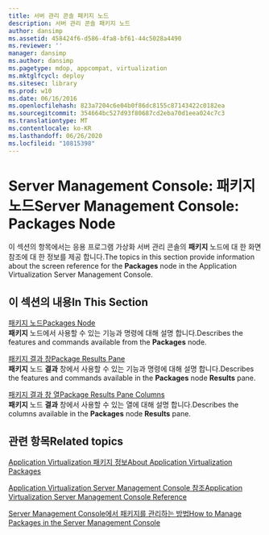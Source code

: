 ```yaml
---
title: 서버 관리 콘솔 패키지 노드
description: 서버 관리 콘솔 패키지 노드
author: dansimp
ms.assetid: 458424f6-d586-4fa8-bf61-44c5028a4490
ms.reviewer: ''
manager: dansimp
ms.author: dansimp
ms.pagetype: mdop, appcompat, virtualization
ms.mktglfcycl: deploy
ms.sitesec: library
ms.prod: w10
ms.date: 06/16/2016
ms.openlocfilehash: 823a7204c6e04b0f86dc8155c87143422c0182ea
ms.sourcegitcommit: 354664bc527d93f80687cd2eba70d1eea024c7c3
ms.translationtype: MT
ms.contentlocale: ko-KR
ms.lasthandoff: 06/26/2020
ms.locfileid: "10815398"
---
```

# <span data-ttu-id="58185-103">Server Management Console: 패키지 노드</span><span class="sxs-lookup"><span data-stu-id="58185-103">Server Management Console: Packages Node</span></span>


<span data-ttu-id="58185-104">이 섹션의 항목에서는 응용 프로그램 가상화 서버 관리 콘솔의 **패키지** 노드에 대 한 화면 참조에 대 한 정보를 제공 합니다.</span><span class="sxs-lookup"><span data-stu-id="58185-104">The topics in this section provide information about the screen reference for the **Packages** node in the Application Virtualization Server Management Console.</span></span>

## <span data-ttu-id="58185-105">이 섹션의 내용</span><span class="sxs-lookup"><span data-stu-id="58185-105">In This Section</span></span>


<a href="" id="packages-node"></a>[<span data-ttu-id="58185-106">패키지 노드</span><span class="sxs-lookup"><span data-stu-id="58185-106">Packages Node</span></span>](packages-node.md)  
<span data-ttu-id="58185-107">**패키지** 노드에서 사용할 수 있는 기능과 명령에 대해 설명 합니다.</span><span class="sxs-lookup"><span data-stu-id="58185-107">Describes the features and commands available from the **Packages** node.</span></span>

<a href="" id="package-results-pane"></a>[<span data-ttu-id="58185-108">패키지 결과 창</span><span class="sxs-lookup"><span data-stu-id="58185-108">Package Results Pane</span></span>](package-results-pane.md)  
<span data-ttu-id="58185-109">**패키지** 노드 **결과** 창에서 사용할 수 있는 기능과 명령에 대해 설명 합니다.</span><span class="sxs-lookup"><span data-stu-id="58185-109">Describes the features and commands available in the **Packages** node **Results** pane.</span></span>

<a href="" id="package-results-pane-columns"></a>[<span data-ttu-id="58185-110">패키지 결과 창 열</span><span class="sxs-lookup"><span data-stu-id="58185-110">Package Results Pane Columns</span></span>](package-results-pane-columns.md)  
<span data-ttu-id="58185-111">**패키지** 노드 **결과** 창에서 사용할 수 있는 열에 대해 설명 합니다.</span><span class="sxs-lookup"><span data-stu-id="58185-111">Describes the columns available in the **Packages** node **Results** pane.</span></span>

## <span data-ttu-id="58185-112">관련 항목</span><span class="sxs-lookup"><span data-stu-id="58185-112">Related topics</span></span>


[<span data-ttu-id="58185-113">Application Virtualization 패키지 정보</span><span class="sxs-lookup"><span data-stu-id="58185-113">About Application Virtualization Packages</span></span>](about-application-virtualization-packages.md)

[<span data-ttu-id="58185-114">Application Virtualization Server Management Console 참조</span><span class="sxs-lookup"><span data-stu-id="58185-114">Application Virtualization Server Management Console Reference</span></span>](application-virtualization-server-management-console-reference.md)

[<span data-ttu-id="58185-115">Server Management Console에서 패키지를 관리하는 방법</span><span class="sxs-lookup"><span data-stu-id="58185-115">How to Manage Packages in the Server Management Console</span></span>](how-to-manage-packages-in-the-server-management-console.md)

 

 





